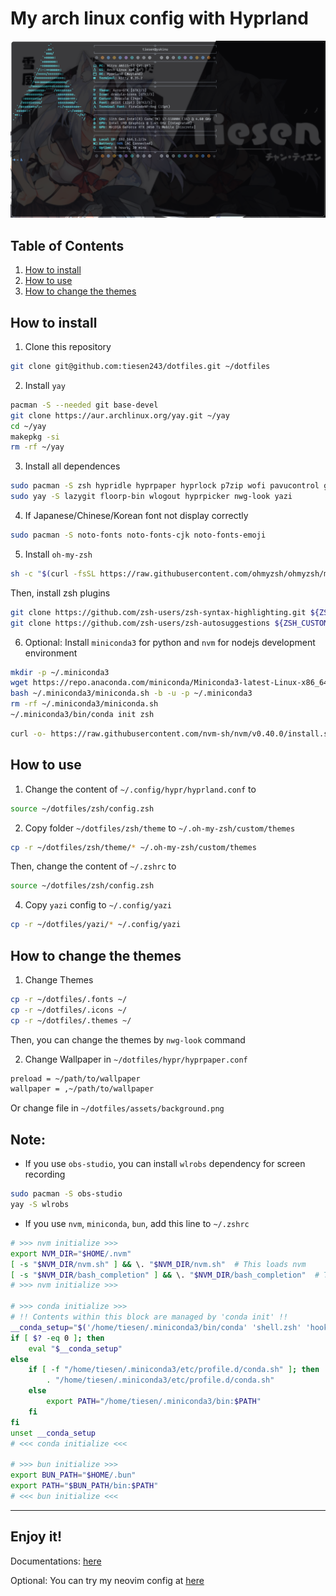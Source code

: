 # My arch linux config with Hyprland

![preview](./assets/preview.png)

## Table of Contents

1. [How to install](#how-to-install)
2. [How to use](#how-to-use)
3. [How to change the themes](#how-to-change-the-themes)

## How to install

1. Clone this repository

```bash
git clone git@github.com:tiesen243/dotfiles.git ~/dotfiles
```

2. Install `yay`

```bash
pacman -S --needed git base-devel
git clone https://aur.archlinux.org/yay.git ~/yay
cd ~/yay
makepkg -si
rm -rf ~/yay
```

3. Install all dependences

```bash
sudo pacman -S zsh hypridle hyprpaper hyprlock p7zip wofi pavucontrol gvfs brightnessctl playerctl fastfetch btop cliphist wl-clipboard xfce4-settings grim slurp lsd cowsay
sudo yay -S lazygit floorp-bin wlogout hyprpicker nwg-look yazi
```

4. If Japanese/Chinese/Korean font not display correctly

```bash
sudo pacman -S noto-fonts noto-fonts-cjk noto-fonts-emoji
```

5. Install `oh-my-zsh`

```bash
sh -c "$(curl -fsSL https://raw.githubusercontent.com/ohmyzsh/ohmyzsh/master/tools/install.sh)"
```

Then, install zsh plugins

```bash
git clone https://github.com/zsh-users/zsh-syntax-highlighting.git ${ZSH_CUSTOM:-~/.oh-my-zsh/custom}/plugins/zsh-syntax-highlighting
git clone https://github.com/zsh-users/zsh-autosuggestions ${ZSH_CUSTOM:-~/.oh-my-zsh/custom}/plugins/zsh-autosuggestions
```

6. Optional: Install `miniconda3` for python and `nvm` for nodejs development environment

```bash
mkdir -p ~/.miniconda3
wget https://repo.anaconda.com/miniconda/Miniconda3-latest-Linux-x86_64.sh -O ~/.miniconda3/miniconda.sh
bash ~/.miniconda3/miniconda.sh -b -u -p ~/.miniconda3
rm -rf ~/.miniconda3/miniconda.sh
~/.miniconda3/bin/conda init zsh
```

```bash
curl -o- https://raw.githubusercontent.com/nvm-sh/nvm/v0.40.0/install.sh | bash
```

## How to use

1. Change the content of `~/.config/hypr/hyprland.conf` to

```bash
source ~/dotfiles/zsh/config.zsh
```

2. Copy folder `~/dotfiles/zsh/theme` to `~/.oh-my-zsh/custom/themes`

```bash
cp -r ~/dotfiles/zsh/theme/* ~/.oh-my-zsh/custom/themes
```

Then, change the content of `~/.zshrc` to

```bash
source ~/dotfiles/zsh/config.zsh
```

4. Copy `yazi` config to `~/.config/yazi`

```bash
cp -r ~/dotfiles/yazi/* ~/.config/yazi
```

## How to change the themes

1. Change Themes

```bash
cp -r ~/dotfiles/.fonts ~/
cp -r ~/dotfiles/.icons ~/
cp -r ~/dotfiles/.themes ~/
```

Then, you can change the themes by `nwg-look` command

2. Change Wallpaper in `~/dotfiles/hypr/hyprpaper.conf`

```bash
preload = ~/path/to/wallpaper
wallpaper = ,~/path/to/wallpaper
```

Or change file in `~/dotfiles/assets/background.png`

## Note:

- If you use `obs-studio`, you can install `wlrobs` dependency for screen recording

```bash
sudo pacman -S obs-studio
yay -S wlrobs
```

- If you use `nvm`, `miniconda`, `bun`, add this line to `~/.zshrc`

```bash
# >>> nvm initialize >>>
export NVM_DIR="$HOME/.nvm"
[ -s "$NVM_DIR/nvm.sh" ] && \. "$NVM_DIR/nvm.sh"  # This loads nvm
[ -s "$NVM_DIR/bash_completion" ] && \. "$NVM_DIR/bash_completion"  # This loads nvm bash_completion
# >>> nvm initialize >>>

# >>> conda initialize >>>
# !! Contents within this block are managed by 'conda init' !!
__conda_setup="$('/home/tiesen/.miniconda3/bin/conda' 'shell.zsh' 'hook' 2> /dev/null)"
if [ $? -eq 0 ]; then
    eval "$__conda_setup"
else
    if [ -f "/home/tiesen/.miniconda3/etc/profile.d/conda.sh" ]; then
        . "/home/tiesen/.miniconda3/etc/profile.d/conda.sh"
    else
        export PATH="/home/tiesen/.miniconda3/bin:$PATH"
    fi
fi
unset __conda_setup
# <<< conda initialize <<<

# >>> bun initialize >>>
export BUN_PATH="$HOME/.bun"
export PATH="$BUN_PATH/bin:$PATH"
# <<< bun initialize <<<
```

---

## Enjoy it!

Documentations: [here](https://tiesen.id.vn/blog/hyprland/)

Optional: You can try my neovim config at [here](https://github.com/tiesen243/nvim)

